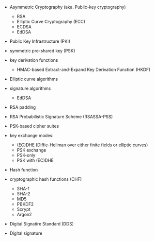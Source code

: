 - Asymmetric Cryptography (aka. Public-key cryptography)
  - RSA
  - Elliptic Curve Cryptography (ECC)
  - ECDSA
  - EdDSA
- Public Key Infrastructure (PKI)

- symmetric pre-shared key (PSK)
- key derivation functions
  - HMAC-based Extract-and-Expand Key Derivation Function (HKDF)
- Elliptic curve algorithms 
- signature algorithms
  - EdDSA
- RSA padding
- RSA Probabilistic Signature Scheme (RSASSA-PSS)
- PSK-based cipher suites
- key exchange modes:
   - (EC)DHE (Diffie-Hellman over either finite fields or elliptic curves)
   - PSK exchange
   - PSK-only
   - PSK with (EC)DHE

- Hash function 
- cryptographic hash functions (CHF)
  - SHA-1
  - SHA-2
  - MD5
  - PBKDF2
  - Scrypt
  - Argon2
- Digital Signatire Standard (DDS)
- Digital signature